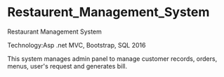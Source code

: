 # Restaurent_Management_System

Restaurant Management System

Technology:Asp .net MVC, Bootstrap, SQL 2016

This system manages admin panel to manage customer records, orders, menus, user's request and generates bill.
